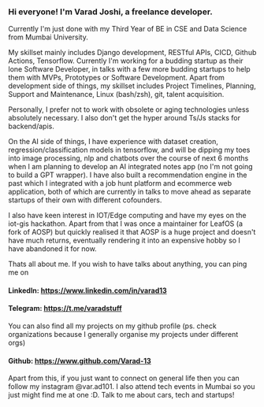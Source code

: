 ### Hi everyone! I'm Varad Joshi, a freelance developer. 

Currently I'm just done with my Third Year of BE in CSE and Data Science from Mumbai University. 

My skillset mainly includes Django development, RESTful APIs, CICD, Github Actions, Tensorflow. Currently I'm working for a budding startup as their lone Software Developer, in talks with a few more budding startups to help them with MVPs, Prototypes or Software Development. Apart from development side of things, my skillset includes Project Timelines, Planning, Support and Maintenance, Linux (bash/zsh), git, talent acquisition.

Personally, I prefer not to work with obsolete or aging technologies unless absolutely necessary. I also don't get the hyper around Ts/Js stacks for backend/apis. 

On the AI side of things, I have experience with dataset creation, regression/classification models in tensorflow, and will be dipping my toes into image processing, nlp and chatbots over the course of next 6 months when I am planning to develop an AI integrated notes app (no I'm not going to build a GPT wrapper). I have also built a recommendation engine in the past which I integrated with a job hunt platform and ecommerce web application, both of which are currently in talks to move ahead as separate startups of their own with different cofounders.

I also have keen interest in IOT/Edge computing and have my eyes on the iot-gis hackathon. Apart from that I was once a maintainer for LeafOS (a fork of AOSP) but quickly realised it that AOSP is a huge project and doesn't have much returns, eventually rendering it into an expensive hobby so I have abandoned it for now.

Thats all about me. If you wish to have talks about anything, you can ping me on 
#### LinkedIn: https://www.linkedin.com/in/varad13
#### Telegram: https://t.me/varadstuff

You can also find all my projects on my github profile (ps. check organizations because I generally organise my projects under different orgs)
#### Github: https://www.github.com/Varad-13

Apart from this, if you just want to connect on general life then you can follow my instagram @var.ad101. I also attend tech events in Mumbai so you just might find me at one :D. Talk to me about cars, tech and startups!
